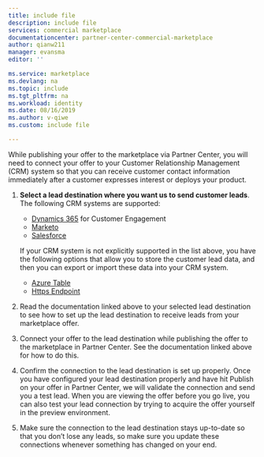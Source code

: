```yaml
---
title: include file
description: include file
services: commercial marketplace
documentationcenter: partner-center-commercial-marketplace
author: qianw211
manager: evansma
editor: ''

ms.service: marketplace
ms.devlang: na
ms.topic: include
ms.tgt_pltfrm: na
ms.workload: identity
ms.date: 08/16/2019
ms.author: v-qiwe
ms.custom: include file

---
```


While publishing your offer to the marketplace via Partner Center, you will need to connect your offer to your Customer Relationship Management (CRM) system so that you can receive customer contact information immediately after a customer expresses interest or deploys your product.

1. **Select a lead destination where you want us to send customer leads**. The following CRM systems are supported:

    * [Dynamics 365](./commercial-marketplace-lead-management-instructions-dynamics.md) for Customer Engagement
    * [Marketo](./commercial-marketplace-lead-management-instructions-marketo.md)
    * [Salesforce](./commercial-marketplace-lead-management-instructions-salesforce.md)

    If your CRM system is not explicitly supported in the list above, you have the following options that allow you to store the customer lead data, and then you can export or import these data into your CRM system.

    * [Azure Table](./commercial-marketplace-lead-management-instructions-azure-table.md)
    * [Https Endpoint](./commercial-marketplace-lead-management-instructions-https.md)

2. Read the documentation linked above to your selected lead destination to see how to set up the lead destination to receive leads from your marketplace offer. 
3. Connect your offer to the lead destination while publishing the offer to the marketplace in Partner Center. See the documentation linked above for how to do this.
4. Confirm the connection to the lead destination is set up properly. Once you have configured your lead destination properly and have hit Publish on your offer in Partner Center, we will validate the connection and send you a test lead. When you are viewing the offer before you go live, you can also test your lead connection by trying to acquire the offer yourself in the preview environment. 
5. Make sure the connection to the lead destination stays up-to-date so that you don’t lose any leads, so make sure you update these connections whenever something has changed on your end.
